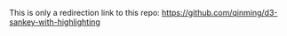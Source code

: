 This is only a redirection link to this repo: https://github.com/qinming/d3-sankey-with-highlighting
